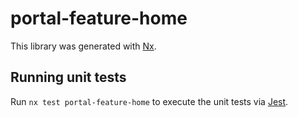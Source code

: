 # portal-feature-home

This library was generated with [Nx](https://nx.dev).

## Running unit tests

Run `nx test portal-feature-home` to execute the unit tests via [Jest](https://jestjs.io).
